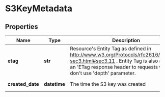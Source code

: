 # S3KeyMetadata

## Properties
| Name | Type | Description | Notes |
| ------------ | ------------- | ------------- | ------------- |
| **etag** | **str** | Resource&#39;s Entity Tag as defined in http://www.w3.org/Protocols/rfc2616/rfc2616-sec3.html#sec3.11 . Entity Tag is also added as an &#39;ETag response header to requests which don&#39;t use &#39;depth&#39; parameter.  | [optional] [readonly]  |
| **created_date** | **datetime** | The time the S3 key was created | [optional] [readonly]  |



